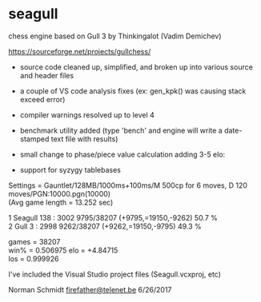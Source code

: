# seagull
chess engine based on Gull 3 by Thinkingalot (Vadim Demichev)

https://sourceforge.net/projects/gullchess/

- source code cleaned up, simplified, and broken up into various source and header files 

- a couple of VS code analysis fixes (ex: gen_kpk() was causing stack exceed error) 

- compiler warnings resolved up to level 4 

- benchmark utility added
(type 'bench' and engine will write a date-stamped text file with results)

- small change to phase/piece value calculation adding 3-5 elo: 

- support for syzygy tablebases

Settings = Gauntlet/128MB/1000ms+100ms/M 500cp for 6 moves, D 120 moves/PGN:10000.pgn(10000)	
(Avg game length = 13.252 sec)	

1 Seagull 138 : 3002 9795/38207 (+9795,=19150,-9262) 50.7 %          
2 Gull 3      : 2998 9262/38207 (+9262,=19150,-9795) 49.3 %

games = 38207	
win% = 0.506975	
elo = +4.84715	
los = 0.999926

I've included the Visual Studio project files (Seagull.vcxproj, etc)

Norman Schmidt
firefather@telenet.be
6/26/2017
